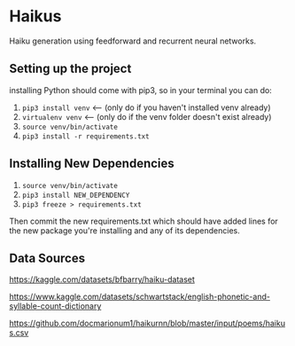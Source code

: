 # Haikus

Haiku generation using feedforward and recurrent neural networks.
## Setting up the project

installing Python should come with pip3, so in your terminal you can do:

1. `pip3 install venv` <-- (only do if you haven't installed venv already)
2. `virtualenv venv` <-- (only do if the venv folder doesn't exist already)
3. `source venv/bin/activate`
4. `pip3 install -r requirements.txt`

## Installing New Dependencies

1. `source venv/bin/activate`
2. `pip3 install NEW_DEPENDENCY`
3. `pip3 freeze > requirements.txt`

Then commit the new requirements.txt which should have added lines for the new package you're installing and any of its dependencies.

## Data Sources

https://kaggle.com/datasets/bfbarry/haiku-dataset

https://www.kaggle.com/datasets/schwartstack/english-phonetic-and-syllable-count-dictionary

https://github.com/docmarionum1/haikurnn/blob/master/input/poems/haikus.csv

